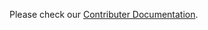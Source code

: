 Please check our [Contributer Documentation](
https://matrix-python.github.io/docs/contributing/workflow/).

